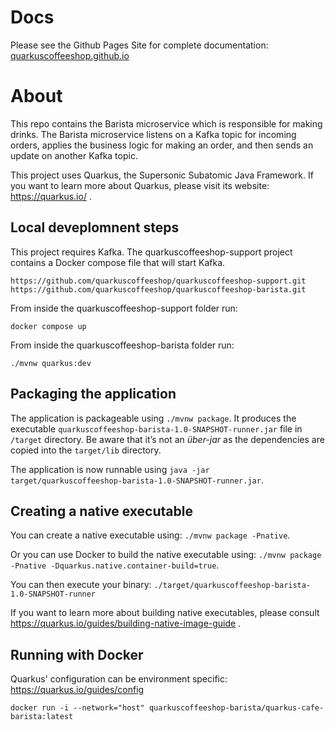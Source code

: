 # Docs
Please see the Github Pages Site for complete documentation: [quarkuscoffeeshop.github.io](https://quarkuscoffeeshop.github.io)

# About 
This repo contains the Barista microservice which is responsible for making drinks.  The Barista microservice listens on a Kafka topic for incoming orders, applies the business logic for making an order, and then sends an update on another Kafka topic.

This project uses Quarkus, the Supersonic Subatomic Java Framework.  If you want to learn more about Quarkus, please visit its website: https://quarkus.io/ .

## Local deveplomnent steps 

This project requires Kafka.  The quarkuscoffeeshop-support project contains a Docker compose file that will start Kafka.

```
https://github.com/quarkuscoffeeshop/quarkuscoffeeshop-support.git
https://github.com/quarkuscoffeeshop/quarkuscoffeeshop-barista.git
```

From inside the quarkuscoffeeshop-support folder run:

```
docker compose up
```

From inside the quarkuscoffeeshop-barista folder run:
```
./mvnw quarkus:dev
```

## Packaging the application

The application is packageable using `./mvnw package`.
It produces the executable `quarkuscoffeeshop-barista-1.0-SNAPSHOT-runner.jar` file in `/target` directory.
Be aware that it’s not an _über-jar_ as the dependencies are copied into the `target/lib` directory.

The application is now runnable using `java -jar target/quarkuscoffeeshop-barista-1.0-SNAPSHOT-runner.jar`.

## Creating a native executable

You can create a native executable using: `./mvnw package -Pnative`.

Or you can use Docker to build the native executable using: `./mvnw package -Pnative -Dquarkus.native.container-build=true`.

You can then execute your binary: `./target/quarkuscoffeeshop-barista-1.0-SNAPSHOT-runner`

If you want to learn more about building native executables, please consult https://quarkus.io/guides/building-native-image-guide .

## Running with Docker

Quarkus' configuration can be environment specific: https://quarkus.io/guides/config

```shell
docker run -i --network="host" quarkuscoffeeshop-barista/quarkus-cafe-barista:latest
```
